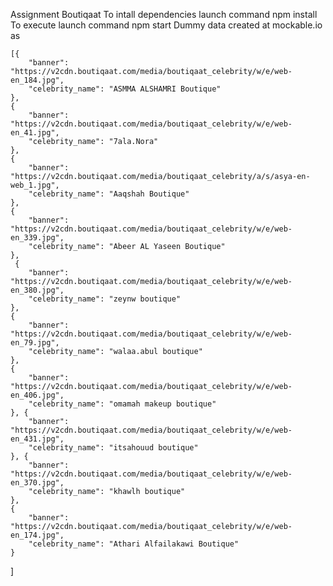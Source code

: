 Assignment Boutiqaat
To intall dependencies launch command npm install
To execute launch command npm start
Dummy data created at mockable.io as 

    [{
        "banner": "https://v2cdn.boutiqaat.com/media/boutiqaat_celebrity/w/e/web-en_184.jpg",
        "celebrity_name": "ASMMA ALSHAMRI Boutique"
    },
    {
        "banner": "https://v2cdn.boutiqaat.com/media/boutiqaat_celebrity/w/e/web-en_41.jpg",
        "celebrity_name": "7ala.Nora"
    },
    {
        "banner": "https://v2cdn.boutiqaat.com/media/boutiqaat_celebrity/a/s/asya-en-web_1.jpg",
        "celebrity_name": "Aaqshah Boutique"
    },
    {
        "banner": "https://v2cdn.boutiqaat.com/media/boutiqaat_celebrity/w/e/web-en_339.jpg",
        "celebrity_name": "Abeer AL Yaseen Boutique"
    },
     {
        "banner": "https://v2cdn.boutiqaat.com/media/boutiqaat_celebrity/w/e/web-en_380.jpg",
        "celebrity_name": "zeynw boutique"
    },
    {
        "banner": "https://v2cdn.boutiqaat.com/media/boutiqaat_celebrity/w/e/web-en_79.jpg",
        "celebrity_name": "walaa.abul boutique"
    },
    {
        "banner": "https://v2cdn.boutiqaat.com/media/boutiqaat_celebrity/w/e/web-en_406.jpg",
        "celebrity_name": "omamah makeup boutique"
    }, {
        "banner": "https://v2cdn.boutiqaat.com/media/boutiqaat_celebrity/w/e/web-en_431.jpg",
        "celebrity_name": "itsahouud boutique"
    }, {
        "banner": "https://v2cdn.boutiqaat.com/media/boutiqaat_celebrity/w/e/web-en_370.jpg",
        "celebrity_name": "khawlh boutique"
    },
    {
        "banner": "https://v2cdn.boutiqaat.com/media/boutiqaat_celebrity/w/e/web-en_174.jpg",
        "celebrity_name": "Athari Alfailakawi Boutique"
    }
]

